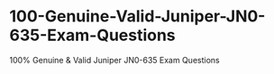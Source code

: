 # 100-Genuine-Valid-Juniper-JN0-635-Exam-Questions
100% Genuine &amp; Valid Juniper JN0-635 Exam Questions
